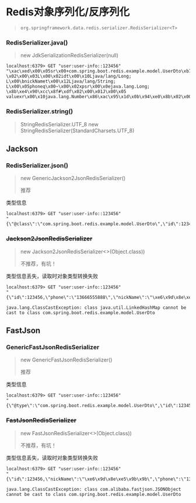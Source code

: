 

Redis对象序列化/反序列化
======
> `org.springframework.data.redis.serializer.RedisSerializer<T>`


### RedisSerializer.java()
> new JdkSerializationRedisSerializer(null)

```shell
localhost:6379> GET "user:user-info::123456"
"\xac\xed\x00\x05sr\x00+com.spring.boot.redis.example.model.UserDto\xb7\x8a\xefY\xa8\xccS`
\x02\x00\x03L\x00\x02idt\x00\x10Ljava/lang/Long;
L\x00\bnickNamet\x00\x12Ljava/lang/String;
L\x00\x05phoneq\x00~\x00\x02xpsr\x00\x0ejava.lang.Long;
\x8b\xe4\x90\xcc\x8f#\xdf\x02\x00\x01J\x00\x05
valuexr\x00\x10java.lang.Number\x86\xac\x95\x1d\x0b\x94\xe0\x8b\x02\x00\x00xp\x00\x00\x00\x00\x00\x01\xe2@t\x00\x06\xe6\x9d\x8e\xe5\x9b\x9bt\x00\x0b13666555888"
```


### RedisSerializer.string()
> StringRedisSerializer.UTF_8
> new StringRedisSerializer(StandardCharsets.UTF_8)


## Jackson
### RedisSerializer.json()
> new GenericJackson2JsonRedisSerializer()
>
> 推荐

类型信息
```shell
localhost:6379> GET "user:user-info::123456"
"{\"@class\":\"com.spring.boot.redis.example.model.UserDto\",\"id\":123456,\"phone\":\"13666555888\",\"nickName\":\"\xe6\x9d\x8e\xe5\x9b\x9b\"}"
```


### ~~Jackson2JsonRedisSerializer~~
> new Jackson2JsonRedisSerializer<>(Object.class))
>
> 不推荐，有坑！

类型信息丢失，读取时对象类型转换失败
```shell
localhost:6379> GET "user:user-info::123456"
"{\"id\":123456,\"phone\":\"13666555888\",\"nickName\":\"\xe6\x9d\x8e\xe5\x9b\x9b\"}"
```
```shell
java.lang.ClassCastException: class java.util.LinkedHashMap cannot be cast to class com.spring.boot.redis.example.model.UserDto
```


## FastJson
### GenericFastJsonRedisSerializer
> new GenericFastJsonRedisSerializer()
>
> 推荐

类型信息
```shell
localhost:6379> GET "user:user-info::123456"
"{\"@type\":\"com.spring.boot.redis.example.model.UserDto\",\"id\":123456L,\"nickName\":\"\xe6\x9d\x8e\xe5\x9b\x9b\",\"phone\":\"13666555888\"}"
```


### ~~FastJsonRedisSerializer~~
> new FastJsonRedisSerializer<>(Object.class))
> 
> 不推荐，有坑！

类型信息丢失，读取时对象类型转换失败
```shell
localhost:6379> GET "user:user-info::123456"
"{\"id\":123456,\"nickName\":\"\xe6\x9d\x8e\xe5\x9b\x9b\",\"phone\":\"13666555888\"}"
```
```shell
java.lang.ClassCastException: class com.alibaba.fastjson.JSONObject cannot be cast to class com.spring.boot.redis.example.model.UserDto
```

